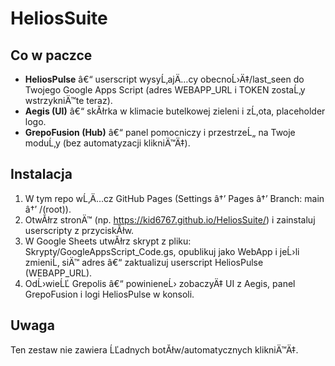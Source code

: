 ﻿# HeliosSuite

## Co w paczce
- **HeliosPulse** â€“ userscript wysyĹ‚ajÄ…cy obecnoĹ›Ä‡/last_seen do Twojego Google Apps Script (adres WEBAPP_URL i TOKEN zostaĹ‚y wstrzykniÄ™te teraz).
- **Aegis (UI)** â€“ skĂłrka w klimacie butelkowej zieleni i zĹ‚ota, placeholder logo.
- **GrepoFusion (Hub)** â€“ panel pomocniczy i przestrzeĹ„ na Twoje moduĹ‚y (bez automatyzacji klikniÄ™Ä‡).

## Instalacja
1) W tym repo wĹ‚Ä…cz GitHub Pages (Settings â†’ Pages â†’ Branch: main â†’ /(root)).
2) OtwĂłrz stronÄ™ (np. https://kid6767.github.io/HeliosSuite/) i zainstaluj userscripty z przyciskĂłw.
3) W Google Sheets utwĂłrz skrypt z pliku: Skrypty/GoogleAppsScript_Code.gs, opublikuj jako WebApp i jeĹ›li zmieniĹ‚ siÄ™ adres â€“ zaktualizuj userscript HeliosPulse (WEBAPP_URL).
4) OdĹ›wieĹĽ Grepolis â€“ powinieneĹ› zobaczyÄ‡ UI z Aegis, panel GrepoFusion i logi HeliosPulse w konsoli.

## Uwaga
Ten zestaw nie zawiera ĹĽadnych botĂłw/automatycznych klikniÄ™Ä‡.
